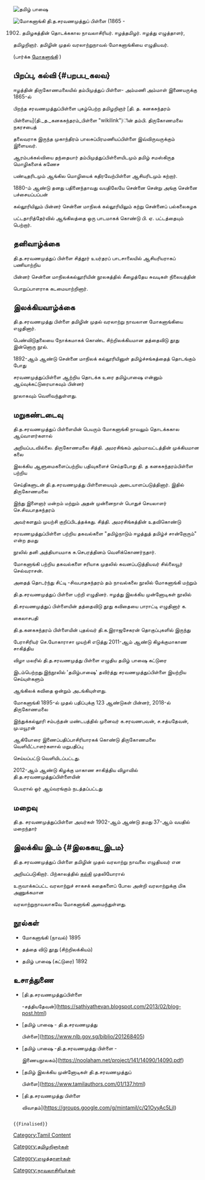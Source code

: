 ![தமிழ் பாஷை](Tamil_pasai_final.jpg "தமிழ் பாஷை")
![மோகனாங்கி](Mohanag_-01.jpg "மோகனாங்கி") தி.த.சரவணமுத்துப் பிள்ளை (1865 -
1902) தமிழகத்தின் தொடக்ககால நாவலாசிரியர். ஈழத்தமிழர். ஈழத்து எழுத்தாளர்,
தமிழறிஞர். தமிழின் முதல் வரலாற்றுநாவல் மோகனாங்கியை எழுதியவர்.

(பார்க்க [மோகனாங்கி](மோகனாங்கி "wikilink") )

## பிறப்பு, கல்வி {#பறபப_கலவ}

ஈழத்தின் திருகோணமலையில் தம்பிமுத்துப் பிள்ளை- அம்மணி அம்மாள் இணையருக்கு 1865-ல்
பிறந்த சரவணமுத்துப்பிள்ளை புகழ்பெற்ற தமிழறிஞர் [தி. த. கனகசுந்தரம்
பிள்ளைய](தி._த._கனகசுந்தரம்_பிள்ளை "wikilink")ின் தம்பி. திருகோணமலை நகரசபைத்
தலைவராக இருந்த முகாந்திரம் பாலசுப்பிரமணியப்பிள்ளை இவ்விருவருக்கும் இளையவர்.

ஆரம்பக்கல்வியை தந்தையார் தம்பிமுத்துப்பிள்ளையிடமும் தமிழ் சமஸ்கிருத மொழிகளைக் கணேச
பண்டிதரிடமும் ஆங்கில மொழியைக் கதிரவேற்பிள்ளை ஆசியரிடமும் கற்றார்.

1880-ம் ஆண்டு தனது பதினைந்தாவது வயதிலேயே சென்னை சென்று அங்கு சென்னை பச்சையப்பப்பன்
கல்லூரியிலும் பின்னர் சென்னை மாநிலக் கல்லூரியிலும் கற்று சென்னைப் பல்கலைகழக
பட்டதாரித்தேர்வில் ஆங்கிலத்தை ஒரு பாடமாகக் கொண்டு பி. ஏ. பட்டத்தையும் பெற்றார்.

## தனிவாழ்க்கை

தி.த.சரவணமுத்துப் பிள்ளை சித்தூர் உயர்தரப் பாடசாலையில் ஆசியரியராகப் பணியாற்றிய
பின்னர் சென்னை மாநிலக்கல்லூரியின் நூலகத்தில் கீழைத்தேய சுவடிகள் நிலையத்தின்
பொறுப்பாளராக கடமையாற்றினார்.

## இலக்கியவாழ்க்கை

தி.த.சரவணமுத்து பிள்ளை தமிழின் முதல் வரலாற்று நாவலான மோகனாங்கியை எழுதினார்.
பெண்விடுதலையை நோக்கமாகக் கொண்ட சிற்றிலக்கியமான தத்தைவிடு தூது இன்னொரு நூல்.

1892-ஆம் ஆண்டு சென்னை மாநிலக் கல்லூரியினுள் தமிழ்ச்சங்கத்தைத் தொடங்கும் போது
சரவணமுத்துப்பிள்ளை ஆற்றிய தொடக்க உரை தமிழ்பாஷை என்னும் ஆய்வுக்கட்டுரையாகவும் பின்னர்
நூலாகவும் வெளிவந்துள்ளது.

## மறுகண்டடைவு

தி.த.சரவணமுத்துப் பிள்ளையின் பெயரும் மோகனாங்கி நாவலும் தொடக்ககால ஆய்வாளர்களால்
அறியப்படவில்லை. திருகோணமலை சித்தி. அமரசிங்கம் அம்மாவட்டத்தின் முக்கியமான கலை
இலக்கிய ஆளுமைகளைப்பற்றிய பதிவுகளைச் செய்தபோது தி. த கனகசுந்தரம்பிள்ளை பற்றிய
செய்திகளுடன் தி.த.சரவணமுத்து பிள்ளையையும் அடையாளப்படுத்தினார். இதில் திருகோணமலை
இந்து இளைஞர் மன்றம் மற்றும் அதன் முன்னைநாள் பொதுச் செயலாளர் செ.சிவபாதசுந்தரம்
அவர்களதும் முயற்சி குறிப்பிடத்தக்கது. சித்தி. அமரசிங்கத்தின் உதவிகொண்டு
சரவணமுத்துப்பிள்ளை பற்றிய தகவல்களை "தமிழ்நாடும் ஈழத்துத் தமிழ்ச் சான்றோரும்" என்ற தமது
நூலில் தனி அத்தியாயமாக சு.செபரத்தினம் வெளிக்கொணர்நதார்.

மோகனாங்கி பற்றிய தகவல்களை சரியாக முதலில் கவனப்படுத்தியவர் சில்லையூர் செல்வராசன்.
அதைத் தொடர்ந்து சிட்டி -சிவபாதசுந்தரம் தம் நாவல்கலை நூலில் மோகனாங்கி மற்றும்
தி.த.சரவணமுத்துப் பிள்ளை பற்றி எழுதினர். ஈழத்து இலக்கிய முன்னோடிகள் நூலில்
தி.சரவணமுத்துப் பிள்ளையின் தத்தைவிடு தூது கவிதையை பாராட்டி எழுதினார் க.
கைலாசபதி

தி.த.கனகசுந்தரம் பிள்ளையின் புதல்வர் தி.க.இராஜசேகரன் தொகுப்புகளில் இருந்து
பேராசிரியர் செ.யோகாராசா முயற்சி எடுத்து 2011-ஆம் ஆண்டு கிழக்குமாகாண சாகித்திய
விழா மலரில் தி.த.சரவணமுத்து பிள்ளை எழுதிய தமிழ் பாஷை கட்டுரை
இடம்பெற்றது.இந்நூலில் 'தமிழ்பாஷை' தவிர்த்து சரவணமுத்துப்பிள்ளை இயற்றிய செய்யுள்களும்
ஆங்கிலக் கவிதை ஒன்றும் அடங்கியுள்ளது.

மோகனாங்கி 1895-ல் முதல் பதிப்புக்கு 123 ஆண்டுகள் பின்னர், 2018-ல் திருகோணமலை
இந்துக்கல்லூரி சம்பந்தன் மண்டபத்தில் முனைவர் க.சரவணபவன், ச.சத்யதேவன், மு.மயூரன்
ஆகியோரை இணைப்பதிப்பாசிரியாரகக் கொண்டு திருகோணமலை வெளியீட்டாளர்களால் மறுபதிப்பு
செய்யப்பட்டு வெளியிடப்பட்டது.

2012-ஆம் ஆண்டு கிழக்கு மாகாண சாகித்திய விழாவில் தி.த.சரவணமுத்துப்பிள்ளையின்
பெயரால் ஓர் ஆய்வரங்கும் நடத்தப்பட்டது

## மறைவு

தி.த. சரவணமுத்துப்பிள்ளை அவர்கள் 1902-ஆம் ஆண்டு தமது 37-ஆம் வயதில் மறைந்தார்

## இலக்கிய இடம் {#இலககய_இடம}

தி.த.சரவணமுத்துப் பிள்ளை தமிழின் முதல் வரலாற்று நாவலை எழுதியவர் என
அறியப்படுகிறார். பிற்காலத்தில் [கல்கி](கல்கி_(எழுத்தாளர்) "wikilink") முதலியோரால்
உருவாக்கப்பட்ட வரலாற்றுச் சாகசக் கதைகளைப் போல அன்றி வரலாற்றுக்கு மிக அணுக்கமான
வரலாற்றுநாவலாகவே மோகனாங்கி அமைந்துள்ளது.

## நூல்கள்

-   மோகனாங்கி (நாவல்) 1895
-   தத்தை விடு தூது (சிற்றிலக்கியம்)
-   தமிழ் பாஷை (கட்டுரை) 1892

## உசாத்துணை

-   [தி.த.சரவணமுத்துப்பிள்ளை
    -சத்தியதேவன்](https://sathiyathevan.blogspot.com/2013/02/blog-post.html)
-   [தமிழ் பாஷை - தி.த.சரவணமுத்து
    பிள்ளை](https://www.nlb.gov.sg/biblio/201268405)
-   [தமிழ் பாஷை -தி.த.சரவணமுத்து பிள்ளை -
    இணையநூலகம்](https://noolaham.net/project/141/14090/14090.pdf)
-   [தமிழ் இலக்கிய முன்னோடிகள் தி.த.சரவணமுத்துப்
    பிள்ளை](https://www.tamilauthors.com/01/137.html)
-   [தி.த.சரவணமுத்து பிள்ளை
    விவாதம்](https://groups.google.com/g/mintamil/c/Q1OyyAc5LjI)

```{=mediawiki}
{{Finalised}}
```
[Category:Tamil Content](Category:Tamil_Content "wikilink")
[Category:தமிழறிஞர்கள்](Category:தமிழறிஞர்கள் "wikilink")
[Category:எழுத்தாளர்கள்](Category:எழுத்தாளர்கள் "wikilink")
[Category:நாவலாசிரியர்கள்](Category:நாவலாசிரியர்கள் "wikilink")
